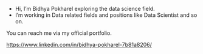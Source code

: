 - Hi, I’m Bidhya Pokharel exploring the data science field.
- I’m working in Data related fields and positions like Data Scientist and so on.

You can reach me via my official portfolio.

https://www.linkedin.com/in/bidhya-pokharel-7b81a8206/
